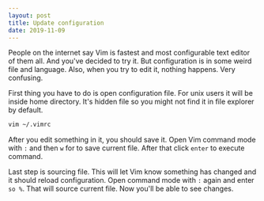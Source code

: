 ```yaml
---
layout: post
title: Update configuration
date: 2019-11-09
---
```


People on the internet say Vim is fastest and most configurable text editor of
them all. And you've decided to try it. But configuration is in some weird file
and language. Also, when you try to edit it, nothing happens. Very confusing.

First thing you have to do is open configuration file. For unix users it will
be inside home directory. It's hidden file so you might not find it in file
explorer by default.

```bash
vim ~/.vimrc
```

After you edit something in it, you should save it. Open Vim command mode with
`:` and then `w` for to save current file. After that click `enter` to execute
command.

Last step is sourcing file. This will let Vim know something has changed and it
should reload configuration. Open command mode with `:` again and enter `so %`.
That will source current file. Now you'll be able to see changes.
